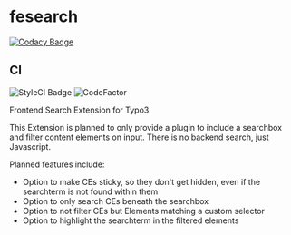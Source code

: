 # fesearch

[![Codacy Badge](https://api.codacy.com/project/badge/Grade/e31b887e45dc4aeca882ae1997854fcc)](https://www.codacy.com/app/hofbauer.alexander/fesearch?utm_source=github.com&utm_medium=referral&utm_content=derhofbauer/fesearch&utm_campaign=badger)

## CI
![StyleCI Badge](https://styleci.io/repos/96573705/shield)
![CodeFactor](https://www.codefactor.io/repository/github/derhofbauer/fesearch/badge)

Frontend Search Extension for Typo3

This Extension is planned to only provide a plugin to include a searchbox and filter content elements on input. There is no backend search, just Javascript.

Planned features include:
* Option to make CEs sticky, so they don't get hidden, even if the searchterm is not found within them
* Option to only search CEs beneath the searchbox
* Option to not filter CEs but Elements matching a custom selector
* Option to highlight the searchterm in the filtered elements
